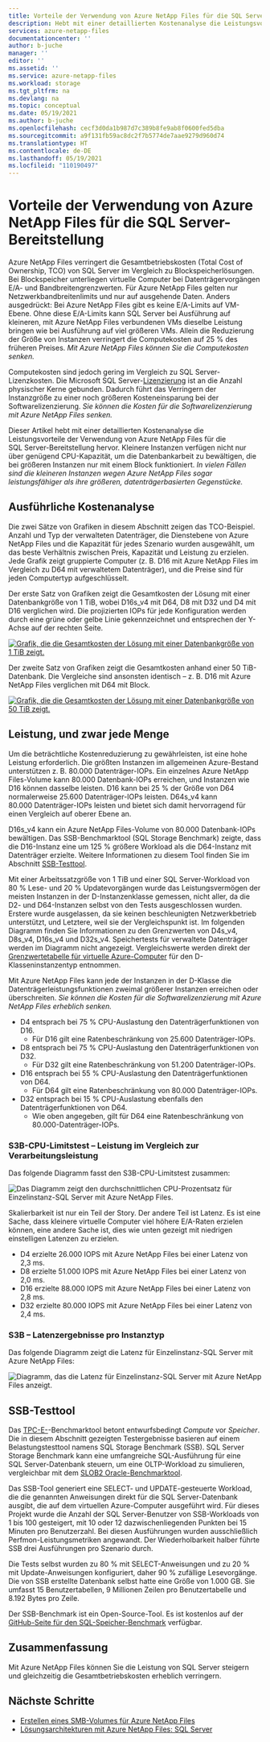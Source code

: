 ```yaml
---
title: Vorteile der Verwendung von Azure NetApp Files für die SQL Server-Bereitstellung | Microsoft-Dokumentation
description: Hebt mit einer detaillierten Kostenanalyse die Leistungsvorteile der Verwendung von Azure NetApp Files für die SQL Server-Bereitstellung hervor.
services: azure-netapp-files
documentationcenter: ''
author: b-juche
manager: ''
editor: ''
ms.assetid: ''
ms.service: azure-netapp-files
ms.workload: storage
ms.tgt_pltfrm: na
ms.devlang: na
ms.topic: conceptual
ms.date: 05/19/2021
ms.author: b-juche
ms.openlocfilehash: cecf3d0da1b987d7c389b8fe9ab8f0600fed5dba
ms.sourcegitcommit: a9f131fb59ac8dc2f7b5774de7aae9279d960d74
ms.translationtype: HT
ms.contentlocale: de-DE
ms.lasthandoff: 05/19/2021
ms.locfileid: "110190497"
---
```

#  <a name="benefits-of-using-azure-netapp-files-for-sql-server-deployment"></a>Vorteile der Verwendung von Azure NetApp Files für die SQL Server-Bereitstellung

Azure NetApp Files verringert die Gesamtbetriebskosten (Total Cost of Ownership, TCO) von SQL Server im Vergleich zu Blockspeicherlösungen.  Bei Blockspeicher unterliegen virtuelle Computer bei Datenträgervorgängen E/A- und Bandbreitengrenzwerten. Für Azure NetApp Files gelten nur Netzwerkbandbreitenlimits und nur auf ausgehende Daten.  Anders ausgedrückt: Bei Azure NetApp Files gibt es keine E/A-Limits auf VM-Ebene. Ohne diese E/A-Limits kann SQL Server bei Ausführung auf kleineren, mit Azure NetApp Files verbundenen VMs dieselbe Leistung bringen wie bei Ausführung auf viel größeren VMs. Allein die Reduzierung der Größe von Instanzen verringert die Computekosten auf 25 % des früheren Preises.  *Mit Azure NetApp Files können Sie die Computekosten senken.*  

Computekosten sind jedoch gering im Vergleich zu SQL Server-Lizenzkosten.  Die Microsoft SQL Server-[Lizenzierung](https://download.microsoft.com/download/B/C/0/BC0B2EA7-D99D-42FB-9439-2C56880CAFF4/SQL_Server_2017_Licensing_Datasheet.pdf) ist an die Anzahl physischer Kerne gebunden. Dadurch führt das Verringern der Instanzgröße zu einer noch größeren Kosteneinsparung bei der Softwarelizenzierung. *Sie können die Kosten für die Softwarelizenzierung mit Azure NetApp Files senken.*

Dieser Artikel hebt mit einer detaillierten Kostenanalyse die Leistungsvorteile der Verwendung von Azure NetApp Files für die SQL Server-Bereitstellung hervor. Kleinere Instanzen verfügen nicht nur über genügend CPU-Kapazität, um die Datenbankarbeit zu bewältigen, die bei größeren Instanzen nur mit einem Block funktioniert. *In vielen Fällen sind die kleineren Instanzen wegen Azure NetApp Files sogar leistungsfähiger als ihre größeren, datenträgerbasierten Gegenstücke.* 

## <a name="detailed-cost-analysis"></a>Ausführliche Kostenanalyse 

Die zwei Sätze von Grafiken in diesem Abschnitt zeigen das TCO-Beispiel.  Anzahl und Typ der verwalteten Datenträger, die Dienstebene von Azure NetApp Files und die Kapazität für jedes Szenario wurden ausgewählt, um das beste Verhältnis zwischen Preis, Kapazität und Leistung zu erzielen.  Jede Grafik zeigt gruppierte Computer (z. B. D16 mit Azure NetApp Files im Vergleich zu D64 mit verwaltetem Datenträger), und die Preise sind für jeden Computertyp aufgeschlüsselt.  

Der erste Satz von Grafiken zeigt die Gesamtkosten der Lösung mit einer Datenbankgröße von 1 TiB, wobei D16s_v4 mit D64, D8 mit D32 und D4 mit D16 verglichen wird. Die projizierten IOPs für jede Konfiguration werden durch eine grüne oder gelbe Linie gekennzeichnet und entsprechen der Y-Achse auf der rechten Seite.

[ ![Grafik, die die Gesamtkosten der Lösung mit einer Datenbankgröße von 1 TiB zeigt.](../media/azure-netapp-files/solution-sql-server-cost-1-tib.png) ](../media/azure-netapp-files/solution-sql-server-cost-1-tib.png#lightbox)


Der zweite Satz von Grafiken zeigt die Gesamtkosten anhand einer 50 TiB-Datenbank. Die Vergleiche sind ansonsten identisch – z. B. D16 mit Azure NetApp Files verglichen mit D64 mit Block. 

[ ![Grafik, die die Gesamtkosten der Lösung mit einer Datenbankgröße von 50 TiB zeigt.](../media/azure-netapp-files/solution-sql-server-cost-50-tib.png) ](../media/azure-netapp-files/solution-sql-server-cost-50-tib.png#lightbox)
 
## <a name="performance-and-lots-of-it"></a>Leistung, und zwar jede Menge  

Um die beträchtliche Kostenreduzierung zu gewährleisten, ist eine hohe Leistung erforderlich. Die größten Instanzen im allgemeinen Azure-Bestand unterstützen z. B. 80.000 Datenträger-IOPs. Ein einzelnes Azure NetApp Files-Volume kann 80.000 Datenbank-IOPs erreichen, und Instanzen wie D16 können dasselbe leisten. D16 kann bei 25 % der Größe von D64 normalerweise 25.600 Datenträger-IOPs leisten.  D64s_v4 kann 80.000 Datenträger-IOPs leisten und bietet sich damit hervorragend für einen Vergleich auf oberer Ebene an.

D16s_v4 kann ein Azure NetApp Files-Volume von 80.000 Datenbank-IOPs bewältigen. Das SSB-Benchmarktool (SQL Storage Benchmark) zeigte, dass die D16-Instanz eine um 125 % größere Workload als die D64-Instanz mit Datenträger erzielte.  Weitere Informationen zu diesem Tool finden Sie im Abschnitt [SSB-Testtool](#ssb-testing-tool).

Mit einer Arbeitssatzgröße von 1 TiB und einer SQL Server-Workload von 80 % Lese- und 20 % Updatevorgängen wurde das Leistungsvermögen der meisten Instanzen in der D-Instanzenklasse gemessen, nicht aller, da die D2- und D64-Instanzen selbst von den Tests ausgeschlossen wurden. Erstere wurde ausgelassen, da sie keinen beschleunigten Netzwerkbetrieb unterstützt, und Letztere, weil sie der Vergleichspunkt ist. Im folgenden Diagramm finden Sie Informationen zu den Grenzwerten von D4s_v4, D8s_v4, D16s_v4 und D32s_v4.  Speichertests für verwaltete Datenträger werden im Diagramm nicht angezeigt. Vergleichswerte werden direkt der [Grenzwertetabelle für virtuelle Azure-Computer](../virtual-machines/dv3-dsv3-series.md) für den D-Klasseninstanzentyp entnommen.

Mit Azure NetApp Files kann jede der Instanzen in der D-Klasse die Datenträgerleistungsfunktionen zweimal größerer Instanzen erreichen oder überschreiten.  *Sie können die Kosten für die Softwarelizenzierung mit Azure NetApp Files erheblich senken.*  

* D4 entsprach bei 75 % CPU-Auslastung den Datenträgerfunktionen von D16.  
    * Für D16 gilt eine Ratenbeschränkung von 25.600 Datenträger-IOPs.  
* D8 entsprach bei 75 % CPU-Auslastung den Datenträgerfunktionen von D32.  
    * Für D32 gilt eine Ratenbeschränkung von 51.200 Datenträger-IOPs.  
* D16 entsprach bei 55 % CPU-Auslastung den Datenträgerfunktionen von D64.  
    * Für D64 gilt eine Ratenbeschränkung von 80.000 Datenträger-IOPs.  
* D32 entsprach bei 15 % CPU-Auslastung ebenfalls den Datenträgerfunktionen von D64.  
    * Wie oben angegeben, gilt für D64 eine Ratenbeschränkung von 80.000-Datenträger-IOPs.  

### <a name="s3b-cpu-limits-test--performance-versus-processing-power"></a>S3B-CPU-Limitstest – Leistung im Vergleich zur Verarbeitungsleistung

Das folgende Diagramm fasst den S3B-CPU-Limitstest zusammen:

![Das Diagramm zeigt den durchschnittlichen CPU-Prozentsatz für Einzelinstanz-SQL Server mit Azure NetApp Files.](../media/azure-netapp-files/solution-sql-server-single-instance-average-cpu.png)

Skalierbarkeit ist nur ein Teil der Story. Der andere Teil ist Latenz.  Es ist eine Sache, dass kleinere virtuelle Computer viel höhere E/A-Raten erzielen können, eine andere Sache ist, dies wie unten gezeigt mit niedrigen einstelligen Latenzen zu erzielen.  

* D4 erzielte 26.000 IOPS mit Azure NetApp Files bei einer Latenz von 2,3 ms.  
* D8 erzielte 51.000 IOPS mit Azure NetApp Files bei einer Latenz von 2,0 ms.  
* D16 erzielte 88.000 IOPS mit Azure NetApp Files bei einer Latenz von 2,8 ms.
* D32 erzielte 80.000 IOPS mit Azure NetApp Files bei einer Latenz von 2,4 ms.  

### <a name="s3b-per-instance-type-latency-results"></a>S3B – Latenzergebnisse pro Instanztyp

Das folgende Diagramm zeigt die Latenz für Einzelinstanz-SQL Server mit Azure NetApp Files:

![Diagramm, das die Latenz für Einzelinstanz-SQL Server mit Azure NetApp Files anzeigt.](../media/azure-netapp-files/solution-sql-server-single-instance-latency.png)

## <a name="ssb-testing-tool"></a>SSB-Testtool 
 
Das [TPC-E-](http://www.tpc.org/tpce/)-Benchmarktool betont entwurfsbedingt *Compute* vor *Speicher*. Die in diesem Abschnitt gezeigten Testergebnisse basieren auf einem Belastungstesttool namens SQL Storage Benchmark (SSB).  SQL Server Storage Benchmark kann eine umfangreiche SQL-Ausführung für eine SQL Server-Datenbank steuern, um eine OLTP-Workload zu simulieren, vergleichbar mit dem [SLOB2 Oracle-Benchmarktool](https://kevinclosson.net/slob/). 

Das SSB-Tool generiert eine SELECT- und UPDATE-gesteuerte Workload, die die genannten Anweisungen direkt für die SQL Server-Datenbank ausgibt, die auf dem virtuellen Azure-Computer ausgeführt wird.  Für dieses Projekt wurde die Anzahl der SQL Server-Benutzer von SSB-Workloads von 1 bis 100 gesteigert, mit 10 oder 12 dazwischenliegenden Punkten bei 15 Minuten pro Benutzerzahl.  Bei diesen Ausführungen wurden ausschließlich Perfmon-Leistungsmetriken angewandt. Der Wiederholbarkeit halber führte SSB drei Ausführungen pro Szenario durch. 

Die Tests selbst wurden zu 80 % mit SELECT-Anweisungen und zu 20 % mit Update-Anweisungen konfiguriert, daher 90 % zufällige Lesevorgänge.  Die von SSB erstellte Datenbank selbst hatte eine Größe von 1.000 GB. Sie umfasst 15 Benutzertabellen, 9 Millionen Zeilen pro Benutzertabelle und 8.192 Bytes pro Zeile. 

Der SSB-Benchmark ist ein Open-Source-Tool.  Es ist kostenlos auf der [GitHub-Seite für den SQL-Speicher-Benchmark](https://github.com/NetApp/SQL_Storage_Benchmark.git) verfügbar.  


## <a name="in-summary"></a>Zusammenfassung  

Mit Azure NetApp Files können Sie die Leistung von SQL Server steigern und gleichzeitig die Gesamtbetriebskosten erheblich verringern. 

## <a name="next-steps"></a>Nächste Schritte

* [Erstellen eines SMB-Volumes für Azure NetApp Files](azure-netapp-files-create-volumes-smb.md) 
* [Lösungsarchitekturen mit Azure NetApp Files: SQL Server](azure-netapp-files-solution-architectures.md#sql-server) 

